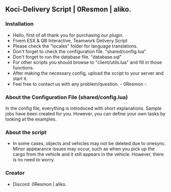 ## Koci-Delivery Script | 0Resmon | aliko.

### Installation
- Hello, first of all thank you for purchasing our plugin.
- Fivem ESX & QB Interactive, Teamwork Delivery Script
- Please check the "locales" folder for language translations.
- Don't forget to check the configuration file. "shared/config.lua"
- Don't forget to run the database file. "database.sql"
- For other scripts you should browse to "client/utils.lua" and fill in those functions.
- After making the necessary config, upload the script to your server and start it.
- Feel free to contact us with any problem/question. - 0Resmon -

### About the Configuration File (shared/config.lua)
In the config file, everything is introduced with short explanations.
Sample jobs have been created for you.
However, you can define your own tasks by looking at the examples.

### About the script
- In some cases, objects and vehicles may not be deleted due to onesync. Minor appearance issues may occur, such as when you pick up the cargo from the vehicle and it still appears in the vehicle. However, there is no need to worry.

### Creator
- Discord: 0Resmon | aliko.